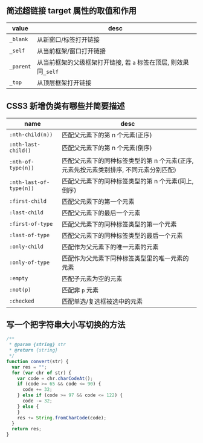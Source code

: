 ## 简述超链接 target 属性的取值和作用

| value     | desc                                                             |
| --------- | ---------------------------------------------------------------- |
| `_blank`  | 从新窗口/标签打开链接                                            |
| `_self`   | 从当前框架/窗口打开链接                                          |
| `_parent` | 从当前框架的父级框架打开链接, 若 `a` 标签在顶层, 则效果同`_self` |
| `_top`    | 从顶层框架打开链接                                               |

## CSS3 新增伪类有哪些并简要描述

| name                    | desc                                                                                  |
| ----------------------- | ------------------------------------------------------------------------------------- |
| `:nth-child(n))`        | 匹配父元素下的第 n 个元素(正序)                                                       |
| `:nth-last-child()`     | 匹配父元素下的第 n 个元素(倒序)                                                       |
| `:nth-of-type(n))`      | 匹配父元素下的同种标签类型的第 n 个元素(正序, 元素先按元素类别排序, 不同元素分别匹配) |
| `:nth-last-of-type(n))` | 匹配父元素下的同种标签类型的第 n 个元素(同上, 倒序)                                   |
| `:first-child`          | 匹配父元素下的第一个元素                                                              |
| `:last-child`           | 匹配父元素下的最后一个元素                                                            |
| `:first-of-type`        | 匹配父元素下的同种标签类型的第一个元素                                                |
| `:last-of-type`         | 匹配父元素下的同种标签类型的最后一个元素                                              |
| `:only-child`           | 匹配作为父元素下的唯一元素的元素                                                      |
| `:only-of-type`         | 匹配作为父元素下同种标签类型里的唯一元素的元素                                        |
| `:empty`                | 匹配子元素为空的元素                                                                  |
| `:not(p)`               | 匹配非 `p` 元素                                                                       |
| `:checked`              | 匹配单选/复选框被选中的元素                                                           |

## 写一个把字符串大小写切换的方法

```javascript
/**
 * @param {string} str
 * @return {string}
 */
function convert(str) {
  var res = "";
  for (var chr of str) {
    var code = chr.charCodeAt();
    if (code >= 65 && code <= 90) {
      code += 32;
    } else if (code >= 97 && code <= 122) {
      code -= 32;
    } else {
    }
    res += String.fromCharCode(code);
  }
  return res;
}
```
